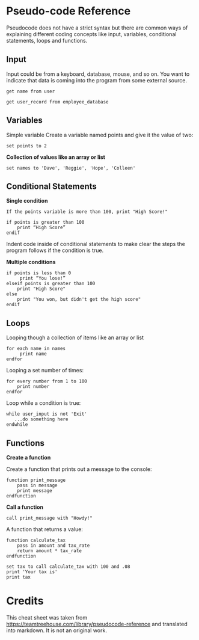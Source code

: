 # Pseudo-code Reference

Pseudocode does not have a strict syntax but there are common ways of explaining different coding concepts like input, variables, conditional statements, loops and functions.


## Input
Input could be from a keyboard, database, mouse, and so on. You want to indicate that data is coming into the program from some external source.

```
get name from user
```
```
get user_record from employee_database
```

## Variables
Simple variable
Create a variable named points and give it the value of two:

```
set points to 2
```

**Collection of values like an array or list**
```
set names to 'Dave', 'Reggie', 'Hope', 'Colleen'
```

## Conditional Statements

**Single condition**
```
If the points variable is more than 100, print "High Score!"

if points is greater than 100 
    print “High Score”
endif
```
Indent code inside of conditional statements to make clear the steps the program follows if the condition is true.

**Multiple conditions**
```
if points is less than 0 
     print “You lose!”
elseif points is greater than 100
    print "High Score"
else
    print "You won, but didn't get the high score"
endif
```

## Loops
Looping though a collection of items like an array or list

```
for each name in names 
     print name
endfor
```

Looping a set number of times:

```
for every number from 1 to 100
    print number
endfor
```

Loop while a condition is true:

```
while user_input is not 'Exit'
   ...do something here
endwhile
```

## Functions
**Create a function**

Create a function that prints out a message to the console:

```
function print_message 
    pass in message
    print message
endfunction
```

**Call a function**

```
call print_message with "Howdy!"
```

A function that returns a value:

```
function calculate_tax
    pass in amount and tax_rate
    return amount * tax_rate
endfunction

set tax to call calculate_tax with 100 and .08
print 'Your tax is'
print tax
```

# Credits
This cheat sheet was taken from https://teamtreehouse.com/library/pseudocode-reference and translated into markdown. It is not an original work.